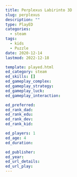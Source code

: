 ```yaml
---
title: Perplexus Labirinto 3D
slug: perplexus
description: ""
type: PlayED
categories:
  - steam
tags:
  - kids
  - Puzzle
date: 2020-12-14
lastmod: 2022-12-18

template: played.html
ed_category: steam
ed_skills: []
ed_gameplay_complex: 
ed_gameplay_strategy: 
ed_gameplay_luck: 
ed_gameplay_interaction: 

ed_preferred: 
ed_rank_dad: 
ed_rank_edu: 
ed_rank_dev: 
ed_rank_kid: 

ed_players: 1
ed_age: 4
ed_duration: 

ed_publisher: 
ed_year: 
ed_url_details: 
ed_url_play: 
---
```

